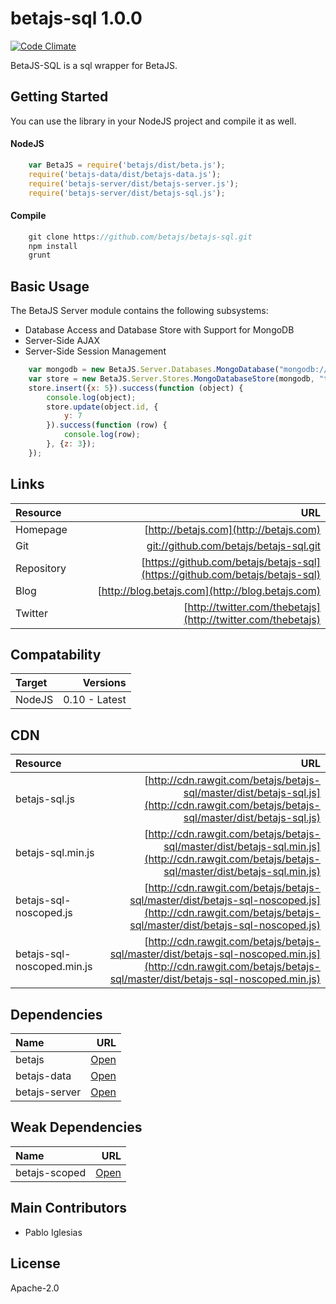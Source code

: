 # betajs-sql 1.0.0
[![Code Climate](https://codeclimate.com/github/betajs/betajs-sql/badges/gpa.svg)](https://codeclimate.com/github/betajs/betajs-sql)


BetaJS-SQL is a sql wrapper for BetaJS.



## Getting Started


You can use the library in your NodeJS project and compile it as well.

#### NodeJS

```javascript
	var BetaJS = require('betajs/dist/beta.js');
	require('betajs-data/dist/betajs-data.js');
	require('betajs-server/dist/betajs-server.js');
	require('betajs-server/dist/betajs-sql.js');
```


#### Compile

```javascript
	git clone https://github.com/betajs/betajs-sql.git
	npm install
	grunt
```



## Basic Usage


The BetaJS Server module contains the following subsystems:
- Database Access and Database Store with Support for MongoDB
- Server-Side AJAX
- Server-Side Session Management


```javascript
	var mongodb = new BetaJS.Server.Databases.MongoDatabase("mongodb://localhost/test-db");
	var store = new BetaJS.Server.Stores.MongoDatabaseStore(mongodb, "test-collection");
	store.insert({x: 5}).success(function (object) {
		console.log(object);
		store.update(object.id, {
			y: 7
		}).success(function (row) {
			console.log(row);
		}, {z: 3});
	});
```



## Links
| Resource   | URL |
| :--------- | --: |
| Homepage   | [http://betajs.com](http://betajs.com) |
| Git        | [git://github.com/betajs/betajs-sql.git](git://github.com/betajs/betajs-sql.git) |
| Repository | [https://github.com/betajs/betajs-sql](https://github.com/betajs/betajs-sql) |
| Blog       | [http://blog.betajs.com](http://blog.betajs.com) | 
| Twitter    | [http://twitter.com/thebetajs](http://twitter.com/thebetajs) | 
 



## Compatability
| Target | Versions |
| :----- | -------: |
| NodeJS | 0.10 - Latest |


## CDN
| Resource | URL |
| :----- | -------: |
| betajs-sql.js | [http://cdn.rawgit.com/betajs/betajs-sql/master/dist/betajs-sql.js](http://cdn.rawgit.com/betajs/betajs-sql/master/dist/betajs-sql.js) |
| betajs-sql.min.js | [http://cdn.rawgit.com/betajs/betajs-sql/master/dist/betajs-sql.min.js](http://cdn.rawgit.com/betajs/betajs-sql/master/dist/betajs-sql.min.js) |
| betajs-sql-noscoped.js | [http://cdn.rawgit.com/betajs/betajs-sql/master/dist/betajs-sql-noscoped.js](http://cdn.rawgit.com/betajs/betajs-sql/master/dist/betajs-sql-noscoped.js) |
| betajs-sql-noscoped.min.js | [http://cdn.rawgit.com/betajs/betajs-sql/master/dist/betajs-sql-noscoped.min.js](http://cdn.rawgit.com/betajs/betajs-sql/master/dist/betajs-sql-noscoped.min.js) |



## Dependencies
| Name | URL |
| :----- | -------: |
| betajs | [Open](https://github.com/betajs/betajs) |
| betajs-data | [Open](https://github.com/betajs/betajs-data) |
| betajs-server | [Open](https://github.com/betajs/betajs-server) |


## Weak Dependencies
| Name | URL |
| :----- | -------: |
| betajs-scoped | [Open](https://github.com/betajs/betajs-scoped) |


## Main Contributors

- Pablo Iglesias

## License

Apache-2.0







